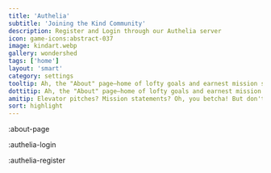 ```yaml
---
title: 'Authelia'
subtitle: 'Joining the Kind Community'
description: Register and Login through our Authelia server
icon: game-icons:abstract-037
image: kindart.webp
gallery: wondershed
tags: ['home']
layout: 'smart'
category: settings
tooltip: Ah, the "About" page—home of lofty goals and earnest mission statements. But really, welcome! We're all about creating nifty AI-human interaction tools. Stick around and you might just become part of our mission.
dottitip: Ah, the "About" page—home of lofty goals and earnest mission statements. But truly, welcome! We really care about what we do.
amitip: Elevator pitches? Mission statements? Oh, you betcha! But don't let the corporate lingo fool you. We're as grassroots as a digital butterfly can be! Flutter around and learn what makes us tick. 🦋🌈
sort: highlight
---
```


:about-page

:authelia-login

:authelia-register
